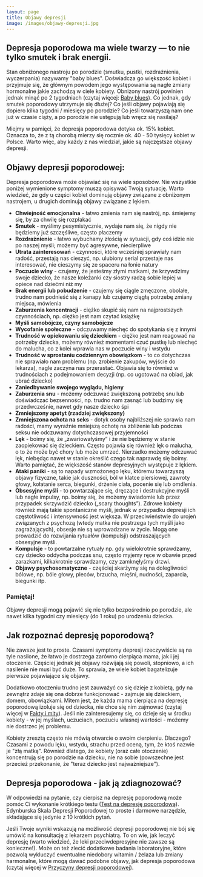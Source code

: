 ```yaml
---
layout: page
title: Objawy depresji
image: /images/objawy-depresji.jpg
---
```

## Depresja poporodowa ma wiele twarzy — to nie tylko smutek i brak energii.
Stan obniżonego nastroju po porodzie (smutku, pustki, rozdrażnienia, wyczerpania) nazywamy "baby blues". Doświadcza go większość kobiet i przyjmuje się, że głównym powodem jego występowania są nagłe zmiany hormonalne jakie zachodzą w ciele kobiety. Obniżony nastrój powinien jednak minąć po 2 tygodniach (czytaj więcej: [Baby blues](https://depresjapoporodowa.pl/objawy/baby-blues)). Co jednak, gdy  smutek poporodowy utrzymuje się dłużej? Co jeśli objawy pojawiają się dopiero kilka tygodni / miesięcy po porodzie? Co jeśli towarzyszą nam one już w czasie ciąży, a po porodzie nie ustępują lub wręcz się nasilają? 

Miejmy w pamięci, że depresja poporodowa dotyka ok. 15% kobiet. Oznacza to, że z tą chorobą mierzy się rocznie ok. 40 - 50 tysięcy kobiet w Polsce. Warto więc, aby każdy z nas wiedział, jakie są najczęstsze objawy depresji. 

## Objawy depresji poporodowej: 
<div class="box">
Depresja poporodowa może objawiać się na wiele sposobów. Nie wszystkie poniżej wymienione symptomy muszą opisywać Twoją sytuację. Warto wiedzieć, że gdy u części kobiet dominują objawy związane z obniżonym nastrojem, u drugich dominują objawy związane z lękiem. 
</div>

- **Chwiejność emocjonalna** - łatwo zmienia nam się nastrój, np. śmiejemy się, by za chwilę się rozpłakać
- **Smutek** - myślimy pesymistycznie, wydaje nam się, że nigdy nie będziemy już szczęśliwe, często płaczemy
- **Rozdrażnienie** - łatwo wybuchamy złością w sytuacji, gdy coś idzie nie po naszej myśli; możemy być agresywne, niecierpliwe
- **Utrata zainteresowań** - czynności, które wcześniej sprawiały nam radość, przestają nas cieszyć, np. ulubiony serial przestaje nas interesować, nie cieszymy się ze spaceru na łonie natury
- **Poczucie winy** - czujemy, że jesteśmy złymi matkami, że krzywdzimy swoje dziecko, że nasze koleżanki czy siostry radzą sobie lepiej w opiece nad dziećmi niż my
- **Brak energii lub pobudzenie** - czujemy się ciągle zmęczone, obolałe, trudno nam podnieść się z kanapy lub czujemy ciągłą potrzebę zmiany miejsca, mówienia
- **Zaburzenia koncentracji** - ciężko skupić się nam na najprostszych czynnościach, np. ciężko jest nam czytać książkę
- **Myśli samobójcze, czyny samobójcze** 
- **Wycofanie społeczne** - odczuwamy niechęć do spotykania się z innymi
- **Trudność w opiekowaniu się dzieckiem** - ciężko jest nam reagować na potrzeby dziecka, możemy również momentami czuć pustkę lub niechęć do malucha, co z kolei wprawia nas w poczucie winy i wstydu
- **Trudność w sprostaniu codziennym obowiązkom** - to co dotychczas nie sprawiało nam problemu (np. zrobienie zakupów, wyjście do lekarza), nagle zaczyna nas przerastać. Objawia się to również w trudnościach z podejmowaniem decyzji (np. co ugotować na obiad, jak ubrać dziecko)
- **Zaniedbywanie swojego wyglądu, higieny**
- **Zaburzenia snu** - możemy odczuwać zwiększoną potrzebę snu lub doświadczać bezsenności, np. trudno nam zasnąć lub budzimy się przedwcześnie, nawet gdy nasze dziecko śpi
- **Zmniejszony apetyt (rzadziej zwiększony)**
- **Zmniejszona ochota na seks** - dotyk osoby najbliższej nie sprawia nam radości, mamy wyraźnie mniejszą ochotę na zbliżenie lub podczas seksu nie odczuwamy dotychczasowej przyjemności 
- **Lęk** - boimy się, że „zwariowałyśmy” i że nie będziemy w stanie zaopiekować się dzieckiem. Często pojawia się również lęk o malucha, o to że może być chory lub może umrzeć. Nierzadko możemy odczuwać lęk, niebędąc nawet w stanie określić czego tak naprawdę się boimy. Warto pamiętać, że większość stanów depresyjnych występuje z lękiem.
- **Ataki paniki** - są to napady wzmożonego lęku, któremu towarzyszą objawy fizyczne, takie jak duszności, ból w klatce piersiowej, zawroty głowy, kołatanie serca, biegunki, drżenie ciała, pocenie się lub omdlenia.
- **Obsesyjne myśli** - to powtarzające się, dręczące i destrukcyjne myśli lub nagłe impulsy, np. boimy się, że możemy świadomie lub przez przypadek skrzywdzić dziecko („scary thoughts”). Zdrowe kobiety również mają takie spontaniczne myśli, jednak w przypadku depresji ich częstotliwość i intensywność jest większa. W przeciwieństwie do urojeń związanych z psychozą (wtedy matka nie postrzega tych myśli jako zagrażających), obsesje nie są wprowadzane w życie. Mogą one prowadzić do rozwijania rytuałów (kompulsji) odstraszających obsesyjne myśli.
- **Kompulsje** - to powtarzalne rytuały np. gdy wielokrotnie sprawdzamy, czy dziecko oddycha podczas snu, często myjemy ręce w obawie przed zarazkami, kilkakrotnie sprawdzamy, czy zamknęłyśmy drzwi.
- **Objawy psychosomatyczne** - częściej skarżymy się na dolegliwości bólowe, np. bóle głowy, pleców, brzucha, mięśni, nudności, zaparcia, biegunki itp. 

<div class="box">
  <h3>Pamiętaj!</h3>
Objawy depresji mogą pojawić się nie tylko bezpośrednio po porodzie, ale nawet kilka tygodni czy miesięcy (do 1 roku) po urodzeniu dziecka. 
</div>


## Jak rozpoznać depresję poporodową? 
Nie zawsze jest to proste. Czasami symptomy depresji rzeczywiście są na tyle nasilone, że łatwo je dostrzega zarówno cierpiąca mama, jak i jej otoczenie. Częściej jednak jej objawy rozwijają się powoli, stopniowo, a ich nasilenie nie musi być duże. To sprawia, że wiele kobiet bagatelizuje pierwsze pojawiające się objawy. 

Dodatkowo otoczeniu trudno jest zauważyć co się dzieje z kobietą, gdy na zewnątrz zdaje się ona dobrze funkcjonować - zajmuje się dzieckiem, domem, obowiązkami. Mitem jest, że każda mama cierpiąca na depresję poporodową izoluje się od dziecka, nie chce się nim zajmować (czytaj więcej w [Fakty i mity](https://depresjapoporodowa.pl/fakty-i-mity)). Jeśli nie zainteresujemy się, co dzieje się w środku kobiety - w jej myślach, uczuciach, poczuciu własnej wartości - możemy nie dostrzec jej problemu.

Kobiety zresztą często nie mówią otwarcie o swoim cierpieniu. Dlaczego? Czasami z powodu lęku, wstydu, strachu przed oceną, tym, że ktoś nazwie je "złą matką". Również dlatego, że kobiety (oraz całe otoczenie) koncentrują się po porodzie na dziecku, nie na sobie (powszechne jest przecież przekonanie, że "teraz dziecko jest najważniejsze").

## Depresja poporodowa - jak ją zdiagnozować? 
W odpowiedzi na pytanie, czy cierpisz na depresję poporodową może pomóc Ci wykonanie krótkiego testu ([Test na depresję poporodową](https://depresjapoporodowa.pl/objawy/esdp)). Edynburska Skala Depresji Poporodowej to proste i darmowe narzędzie, składające się jedynie z 10 krótkich pytań. 

Jeśli Twoje wyniki wskazują na możliwość depresji poporodowej nie bój się umówić na konsultację z lekarzem psychiatrą. To on wie, jak leczyć depresję (warto wiedzieć, że leki przeciwdepresyjne nie zawsze są konieczne!). Może on też zlecić dodatkowe badania laboratoryjne, które pozwolą wykluczyć ewentualne niedobory witamin / żelaza lub zmiany harmonalne, które mogą dawać podobne objawy, jak depresja poporodowa (czytaj więcej w [Przyczyny depresji poporodowej](https://depresjapoporodowa.pl/przyczyny/przyczyny-depresji)). 

